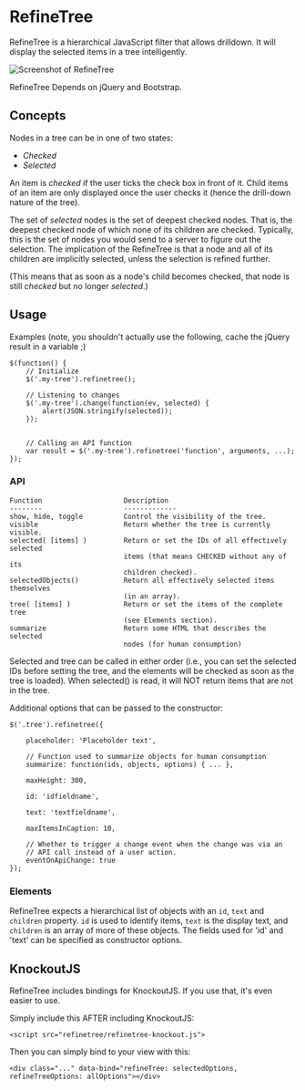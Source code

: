RefineTree
==========

RefineTree is a hierarchical JavaScript filter that allows drilldown. It will
display the selected items in a tree intelligently.

![Screenshot of RefineTree](https://raw.github.com/rix0rrr/refinetree/master/screenshot.png)

RefineTree Depends on jQuery and Bootstrap.

Concepts
--------

Nodes in a tree can be in one of two states:

- *Checked*
- *Selected*

An item is *checked* if the user ticks the check box in front of it. Child
items of an item are only displayed once the user checks it (hence the
drill-down nature of the tree).

The set of *selected* nodes is the set of deepest checked nodes. That is, the
deepest checked node of which none of its children are checked. Typically, this
is the set of nodes you would send to a server to figure out the selection.
The implication of the RefineTree is that a node and all of its children are
implicitly selected, unless the selection is refined further. 

(This means that as soon as a node's child becomes checked, that node is still
*checked* but no longer *selected*.)

Usage
-----

Examples (note, you shouldn't actually use the following, cache the
jQuery result in a variable ;)

    $(function() {
        // Initialize
        $('.my-tree').refinetree();

        // Listening to changes
        $('.my-tree').change(function(ev, selected) {
            alert(JSON.stringify(selected));
        });


        // Calling an API function
        var result = $('.my-tree').refinetree('function', arguments, ...);
    });


### API

    Function                    Description
    --------                    -------------
    show, hide, toggle          Control the visibility of the tree.
    visible                     Return whether the tree is currently visible.
    selected( [items] )         Return or set the IDs of all effectively selected
                                items (that means CHECKED without any of its
                                children checked).
    selectedObjects()           Return all effectively selected items themselves
                                (in an array).
    tree( [items] )             Return or set the items of the complete tree
                                (see Elements section).
    summarize                   Return some HTML that describes the selected
                                nodes (for human consumption)

Selected and tree can be called in either order (i.e., you can set the selected
IDs before setting the tree, and the elements will be checked as soon as the
tree is loaded). When selected() is read, it will NOT return items that are not
in the tree.

Additional options that can be passed to the constructor:
    
    $('.tree').refinetree({

        placeholder: 'Placeholder text',

        // Function used to summarize objects for human consumption
        summarize: function(ids, objects, options) { ... },

        maxHeight: 300,

        id: 'idfieldname',

        text: 'textfieldname',

        maxItemsInCaption: 10,

        // Whether to trigger a change event when the change was via an
        // API call instead of a user action.
        eventOnApiChange: true 
    });


### Elements

RefineTree expects a hierarchical list of objects with an `id`, `text` and
`children` property. `id` is used to identify items, `text` is the display
text, and `children` is an array of more of these objects. The fields used
for 'id' and 'text' can be specified as constructor options.


KnockoutJS
----------

RefineTree includes bindings for KnockoutJS. If you use that, it's even easier to use.

Simply include this AFTER including KnockoutJS:

    <script src="refinetree/refinetree-knockout.js">

Then you can simply bind to your view with this:

    <div class="..." data-bind="refineTree: selectedOptions, refineTreeOptions: allOptions"></div>
